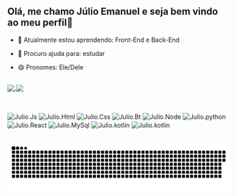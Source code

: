 ## Olá, me chamo Júlio Emanuel e seja bem vindo ao meu perfil👋

- 🌱 Atualmente estou aprendendo: Front-End e Back-End
- 🤔 Procuro ajuda para: estudar
- 😄 Pronomes: Ele/Dele

  ##
  
<div>
  <a href="https://github.com/JulioEmanuelGomes">
    <img height=200 align="center" src="https://github-readme-stats.vercel.app/api?username=JulioEmanuelGomes&rank_icon=github&show_icons=true&theme=radical" />
  </a>
  <a href="https://github.com/JulioEmanuelGomes">
    <img height=200 align="center" src="https://github-readme-stats.vercel.app/api/top-langs?username=JulioEmanuelGomes&show_icons=true&theme=radical&layout=compact&langs_count=8&card_width=320" />
</a>
</div>

##

<div style="display: inline_block"><br>
  <img align="center" alt="Julio.Js" height="30" width="40" src="https://raw.githubusercontent.com/jmnote/z-icons/master/svg/javascript.svg" />
  <img align="center" alt="Julio.Html" height="30" width="40" src="https://cdn.jsdelivr.net/gh/devicons/devicon@latest/icons/html5/html5-original.svg" />        
  <img align="center" alt="Julio.Css" height="30" width="40" src="https://raw.githubusercontent.com/jmnote/z-icons/master/svg/c.svg" />
  <img align="center" alt="Julio.Bt" height="30" width="40" src="https://raw.githubusercontent.com/jmnote/z-icons/master/svg/bootstrap.svg" />
  <img align="center" alt="Julio.Node" height="30" width="40" src="https://cdn.jsdelivr.net/gh/devicons/devicon@latest/icons/nodejs/nodejs-original.svg" />
  <img align="center" alt="Julio.python" height="30" width="40" src="https://cdn.jsdelivr.net/gh/devicons/devicon@latest/icons/python/python-original.svg" />
  <img align="center" alt="Julio.React" height="30" width="40" src="https://cdn.jsdelivr.net/gh/devicons/devicon@latest/icons/react/react-original.svg" />
  <img align="center" alt="Julio.MySql" height="30" width="40" src="https://cdn.jsdelivr.net/gh/devicons/devicon@latest/icons/mysql/mysql-original.svg" />
  <img align="center" alt="Julio.kotlin" height="30" width="40" src="https://cdn.jsdelivr.net/gh/devicons/devicon@latest/icons/kotlin/kotlin-original.svg" />
  <img align="center" alt="Julio.kotlin" height="30" width="40" src="https://cdn.jsdelivr.net/gh/devicons/devicon@latest/icons/java/java-original.svg" />               
</div>

##

![Snake animation](https://github.com/JulioEmanuelGomes/JulioEmanuelGomes/blob/output/github-contribution-grid-snake.svg)



